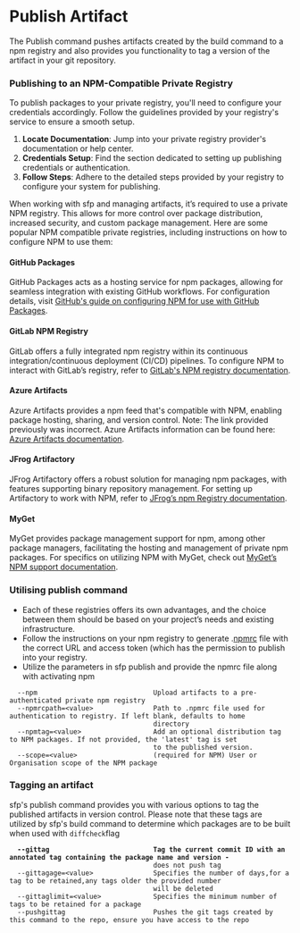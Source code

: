 # Publish Artifact

The Publish command pushes artifacts created by the build command to a npm registry and  also provides you functionality to tag a version of the artifact in your  git repository. &#x20;

### Publishing to an NPM-Compatible Private Registry

To publish packages to your private registry, you'll need to configure your credentials accordingly. Follow the guidelines provided by your registry's service to ensure a smooth setup.

1. **Locate Documentation**: Jump into your private registry provider's documentation or help center.
2. **Credentials Setup**: Find the section dedicated to setting up publishing credentials or authentication.
3. **Follow Steps**: Adhere to the detailed steps provided by your registry to configure your system for publishing.

When working with sfp and managing artifacts, it’s required  to use a private NPM registry. This allows for more control over package distribution, increased security, and custom package management. Here are some popular NPM compatible private registries, including instructions on how to configure NPM to use them:

#### GitHub Packages

GitHub Packages acts as a hosting service for npm packages, allowing for seamless integration with existing GitHub workflows. For configuration details, visit [GitHub's guide on configuring NPM for use with GitHub Packages](https://docs.github.com/en/packages/guides/configuring-npm-for-use-with-github-packages).

#### GitLab NPM Registry

GitLab offers a fully integrated npm registry within its continuous integration/continuous deployment (CI/CD) pipelines. To configure NPM to interact with GitLab’s registry, refer to [GitLab's NPM registry documentation](https://docs.gitlab.com/ee/user/packages/npm\_registry/).

#### Azure Artifacts

Azure Artifacts provides a npm feed that's compatible with NPM, enabling package hosting, sharing, and version control. Note: The link provided previously was incorrect. Azure Artifacts information can be found here: [Azure Artifacts documentation](https://docs.microsoft.com/en-us/azure/devops/artifacts/npm/npmrc?view=azure-devops).

#### JFrog Artifactory

JFrog Artifactory offers a robust solution for managing npm packages, with features supporting binary repository management. For setting up Artifactory to work with NPM, refer to [JFrog’s npm Registry documentation](https://www.jfrog.com/confluence/display/JFROG/npm+Registry).

#### MyGet

MyGet provides package management support for npm, among other package managers, facilitating the hosting and management of private npm packages. For specifics on utilizing NPM with MyGet, check out [MyGet’s NPM support documentation](https://docs.myget.org/docs/reference/myget-npm-support).

### Utilising publish command

* Each of these registries offers its own advantages, and the choice between them should be based on your project’s needs and existing infrastructure.
* Follow the instructions on your npm registry to generate .[npmrc](https://docs.npmjs.com/cli/v7/configuring-npm/npmrc) file with the correct URL and access token (which has the permission to publish into your registry.
* Utilize the parameters in sfp publish and provide the npmrc file along with activating npm

```
  --npm                             Upload artifacts to a pre-authenticated private npm registry
  --npmrcpath=<value>               Path to .npmrc file used for authentication to registry. If left blank, defaults to home
                                    directory
  --npmtag=<value>                  Add an optional distribution tag to NPM packages. If not provided, the 'latest' tag is set
                                    to the published version.
  --scope=<value>                   (required for NPM) User or Organisation scope of the NPM package
```

### Tagging an artifact

sfp's publish command provides you with various options to tag the published artifacts in version control. Please note that these tags are utilized by sfp's build command to determine which packages are to be built when used with `diffcheck`flag

<pre><code><strong>  --gittag                          Tag the current commit ID with an annotated tag containing the package name and version -
</strong>                                    does not push tag
  --gittagage=&#x3C;value>               Specifies the number of days,for a tag to be retained,any tags older the provided number
                                    will be deleted
  --gittaglimit=&#x3C;value>             Specifies the minimum number of  tags to be retained for a package
  --pushgittag                      Pushes the git tags created by this command to the repo, ensure you have access to the repo
</code></pre>
